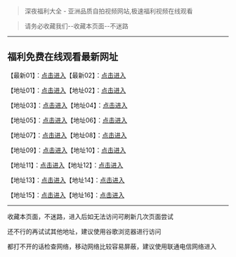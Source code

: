 > 深夜福利大全 - 亚洲品质自拍视频网站,极速福利视频在线观看

> 请务必收藏我们--收藏本页面--不迷路
---
## 福利免费在线观看最新网址
【最新01】：[点击进入](https://cjb.cjbsp.cc/cjb)【最新02】：[点击进入](https://77.sjjsp.cc/778)

【地址01】：[点击进入](https://3655.llmfav.cc/mfkp)【地址02】：[点击进入](https://yj.hmav.cc/hm)

【地址03】：[点击进入](https://yl.36dgg.top/hh)【地址04】：[点击进入](https://xin2.bdyav.cc/bdy)

【地址05】：[点击进入](https://2345.xyzsp.cc/dd)【地址06】：[点击进入](https://789.jimosf.cc)

【地址07】：[点击进入](https://km45.doufuxs.cc)【地址08】：[点击进入](https://fn66.fennsp.cc)

【地址09】：[点击进入](https://zj78.zhanjie.cc)【地址10】：[点击进入](https://91.ndym.cc/ym)

【地址11】：[点击进入](https://快乐.baims.cc)【地址12】：[点击进入](https://ss.13yi.cc)

【地址13】：[点击进入](https://888.yhav159.cc/yh)【地址14】：[点击进入](https://hqgsp.cc/hqg)

【地址15】：[点击进入](https://yw.yuwds.cc/dus)【地址16】：[点击进入](https://jl.jl3000.cc/3000)

---
收藏本页面，不迷路，进入后如无法访问可刷新几次页面尝试

还不行的再试试其他地址，建议使用谷歌浏览器进行访问

都打不开的话检查网络，移动网络比较容易屏蔽，建议使用联通电信网络进入
